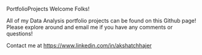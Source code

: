PortfolioProjects 
Welcome Folks!

All of my Data Analysis portfolio projects can be found on this Github page! Please explore around and email me if you have any comments or questions!

Contact me at https://www.linkedin.com/in/akshatchhajer
